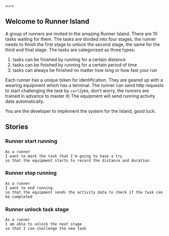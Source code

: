 ===

## Welcome to Runner Island

A group of runners are invited to the amazing Runner Island. There are 10 tasks waiting for them.
The tasks are divided into four stages, the runner needs to finish the first stage to unlock the second stage, 
the same for the third and final stage. The tasks are categorized as three types: 

1. tasks can be finished by running for a certain distance
2. tasks can be finished by running for a certain period of time
3. tasks can always be finished no matter how long or how fast your run 

Each runner has a unique token for identification.
They are geared up with a wearing equipment which has a terminal. 
The runner can send http requests to start challenging the task by `curl`(yes, don't worry, the runners are trained in advance to master it)
The equipment will send running activity data automatically.
 
You are the developer to implement the system for the Island, good luck. 

## Stories

### Runner start running

```
As a runner
I want to mark the task that I'm going to have a try
so that the equipment starts to record the distance and duration
```

### Runner stop running

```
As a runner
I want to end running
so that the equipment sends the activity data to check if the task can be completed 
```

### Runner unlock task stage

```
As a runner
I am able to unlock the next stage
so that I can challenge the new task  
```
